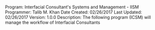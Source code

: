 Program: Interfacial Consultant's Systems and Management - IISM
Programmer: Talib M. Khan
Date Created: 02/26/2017
Last Updated: 02/26/2017
Version: 1.0.0
Description:
    The following program (ICSM) will manage the workflow of Interfacial Consultants